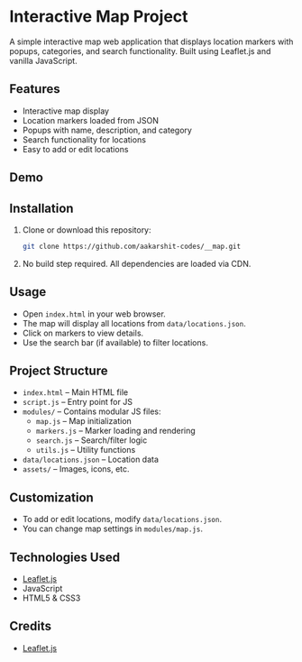 # Interactive Map Project

A simple interactive map web application that displays location markers with popups, categories, and search functionality. Built using Leaflet.js and vanilla JavaScript.

## Features
- Interactive map display
- Location markers loaded from JSON
- Popups with name, description, and category
- Search functionality for locations
- Easy to add or edit locations

## Demo
<!-- Optionally add a screenshot or GIF here -->

## Installation
1. Clone or download this repository:
   ```sh
   git clone https://github.com/aakarshit-codes/__map.git
   ```
2. No build step required. All dependencies are loaded via CDN.

## Usage
- Open `index.html` in your web browser.
- The map will display all locations from `data/locations.json`.
- Click on markers to view details.
- Use the search bar (if available) to filter locations.

## Project Structure
- `index.html` – Main HTML file
- `script.js` – Entry point for JS
- `modules/` – Contains modular JS files:
  - `map.js` – Map initialization
  - `markers.js` – Marker loading and rendering
  - `search.js` – Search/filter logic
  - `utils.js` – Utility functions
- `data/locations.json` – Location data
- `assets/` – Images, icons, etc.

## Customization
- To add or edit locations, modify `data/locations.json`.
- You can change map settings in `modules/map.js`.

## Technologies Used
- [Leaflet.js](https://leafletjs.com/)
- JavaScript 
- HTML5 & CSS3


## Credits
- [Leaflet.js](https://leafletjs.com/)
